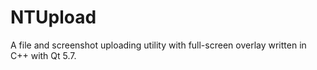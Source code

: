 # NTUpload
A file and screenshot uploading utility with full-screen overlay written in C++ with Qt 5.7.
